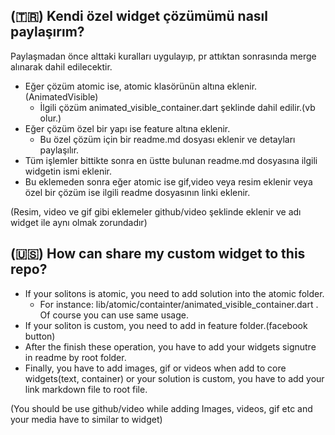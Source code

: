 ## (🇹🇷) Kendi özel widget çözümümü nasıl paylaşırım?

Paylaşmadan önce alttaki kuralları uygulayıp, pr attıktan sonrasında merge alınarak dahil edilecektir.

- Eğer çözüm atomic ise, atomic klasörünün altına eklenir. (AnimatedVisible)
  - İlgili çözüm animated_visible_container.dart şeklinde dahil edilir.(vb olur.)
- Eğer çözüm özel bir yapı ise feature altına eklenir.
  - Bu özel çözüm için bir readme.md dosyası eklenir ve detayları paylaşılır.
- Tüm işlemler bittikte sonra en üstte bulunan readme.md dosyasına ilgili widgetin ismi eklenir.
- Bu eklemeden sonra eğer atomic ise gif,video veya resim eklenir veya özel bir çözüm ise ilgili readme dosyasının linki eklenir.

(Resim, video ve gif gibi eklemeler github/video şeklinde eklenir ve adı widget ile aynı olmak zorundadır)

## (🇺🇸) How can share my custom widget to this repo?

- If your solitons is atomic, you need to add solution into the atomic folder.
  - For instance: lib/atomic/containter/animated_visible_container.dart . Of course you can use same usage.
- If your soliton is custom, you need to add in feature folder.(facebook button)
- After the finish these operation, you have to add your widgets signutre in readme by root folder.
- Finally, you have to add images, gif or videos when add to core widgets(text, container) or your solution is custom, you have to add your link markdown file to root file.

(You should be use github/video while adding Images, videos, gif etc and your media have to similar to widget)
